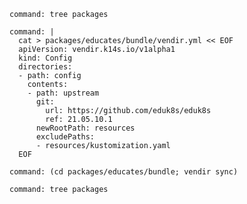```terminal:execute
command: tree packages
```

```terminal:execute
command: |
  cat > packages/educates/bundle/vendir.yml << EOF
  apiVersion: vendir.k14s.io/v1alpha1
  kind: Config
  directories:
  - path: config
    contents:
    - path: upstream
      git:
        url: https://github.com/eduk8s/eduk8s
        ref: 21.05.10.1
      newRootPath: resources
      excludePaths:
      - resources/kustomization.yaml
  EOF
```

```terminal:execute
command: (cd packages/educates/bundle; vendir sync)
```

```terminal:execute
command: tree packages
```
